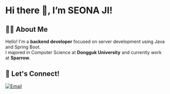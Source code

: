 # Hi there 👋, I’m SEONA JI!

## 👩‍💻 About Me
Hello! I'm a **backend developer** focused on server development using Java and Spring Boot.    
I majored in Computer Science at **Dongguk University** and currently work at **Sparrow**.    

## 💬 Let's Connect!
[![Email](https://img.shields.io/badge/Email-D14836?style=flat&logo=gmail&logoColor=white)](mailto:jisuna314@gamil.com)
